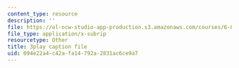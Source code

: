 ```yaml
---
content_type: resource
description: ''
file: https://ol-ocw-studio-app-production.s3.amazonaws.com/courses/6-811-principles-and-practice-of-assistive-technology-fall-2014/094e22a4c42afa14792a2831ac6ce9a7_x18bMLW4eO4.srt
file_type: application/x-subrip
resourcetype: Other
title: 3play caption file
uid: 094e22a4-c42a-fa14-792a-2831ac6ce9a7
---
```

